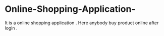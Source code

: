 # Online-Shopping-Application-
It is a online shopping application . Here anybody buy product online after login .
